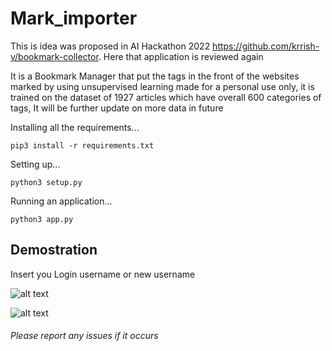 # Mark_importer

This is idea was proposed in AI Hackathon 2022 https://github.com/krrish-v/bookmark-collector. Here that application is reviewed again

It is a Bookmark Manager that put the tags in the front of the websites marked by using unsupervised learning made for a personal use only, it is trained on the dataset of 1927 articles which have overall 600 categories of tags, It will be further update on more data in future

Installing all the requirements...

    pip3 install -r requirements.txt
    
Setting up...
    
    python3 setup.py
    
Running an application...
    
    python3 app.py

## Demostration


Insert you Login username or new username

![alt text](https://github.com/krrish-v/mark_importer/blob/main/web_demo/Screenshot%202022-10-14%20at%2023-50-23%20Mark%20Collector.png)


![alt text](https://github.com/krrish-v/mark_importer/blob/main/web_demo/Screenshot%202022-10-14%20at%2023-49-21%20Mark%20Collector.png)


###### Please report any issues if it occurs
